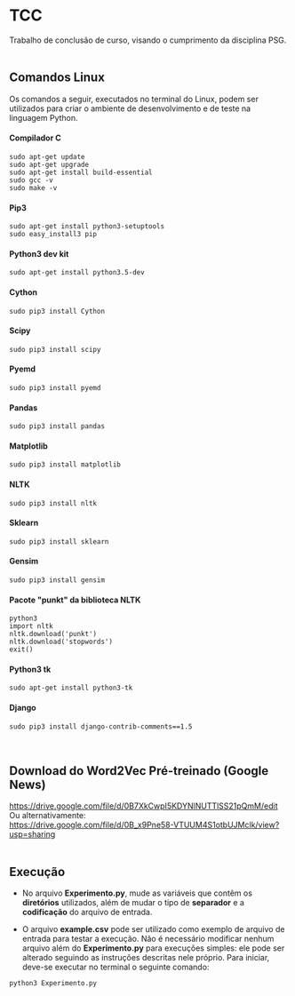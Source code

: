 # TCC
Trabalho de conclusão de curso, visando o cumprimento da disciplina PSG.
<br />
<br />


## Comandos Linux
Os comandos a seguir, executados no terminal do Linux, podem ser utilizados para criar o ambiente de desenvolvimento e de teste na linguagem Python.

#### Compilador C
```
sudo apt-get update
sudo apt-get upgrade
sudo apt-get install build-essential
sudo gcc -v
sudo make -v
```
#### Pip3
```
sudo apt-get install python3-setuptools
sudo easy_install3 pip
```
#### Python3 dev kit
```
sudo apt-get install python3.5-dev
```
#### Cython
```
sudo pip3 install Cython
```
#### Scipy
```
sudo pip3 install scipy
```
#### Pyemd
```
sudo pip3 install pyemd
```
#### Pandas
```
sudo pip3 install pandas
```
#### Matplotlib
```
sudo pip3 install matplotlib
```
#### NLTK
```
sudo pip3 install nltk
```
#### Sklearn
```
sudo pip3 install sklearn
```
#### Gensim
```
sudo pip3 install gensim
```
#### Pacote "punkt" da biblioteca NLTK
```
python3
import nltk
nltk.download('punkt')
nltk.download('stopwords')
exit()
```
#### Python3 tk
```
sudo apt-get install python3-tk
```
#### Django
```
sudo pip3 install django-contrib-comments==1.5
```
<br />


## Download do Word2Vec Pré-treinado (Google News)

https://drive.google.com/file/d/0B7XkCwpI5KDYNlNUTTlSS21pQmM/edit
<br />
Ou alternativamente:
<br />
https://drive.google.com/file/d/0B_x9Pne58-VTUUM4S1otbUJMclk/view?usp=sharing
<br />
<br />


## Execução
* No arquivo __Experimento.py__, mude as variáveis que contêm os __diretórios__ utilizados, além de mudar o tipo de __separador__ e a __codificação__ do arquivo de entrada.

* O arquivo __example.csv__ pode ser utilizado como exemplo de arquivo de entrada para testar a execução. Não é necessário modificar nenhum arquivo além do __Experimento.py__ para execuções simples: ele pode ser alterado seguindo as instruções descritas nele próprio. Para iniciar, deve-se executar no terminal o seguinte comando:

```
python3 Experimento.py
```


